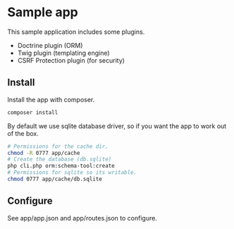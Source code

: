 # Sample app

This sample application includes some plugins.

- Doctrine plugin (ORM)
- Twig plugin (templating engine)
- CSRF Protection plugin (for security)

## Install

Install the app with composer.

```bash
composer install
```

By default we use sqlite database driver, so if you want the app to work out of the box.

```bash
# Permissions for the cache dir.
chmod -R 0777 app/cache
# Create the database (db.sqlite)
php cli.php orm:schema-tool:create
# Permissions for sqlite so its writable.
chmod 0777 app/cache/db.sqlite
```


## Configure

See app/app.json and app/routes.json to configure.
